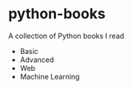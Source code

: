python-books
============

A collection of Python books I read
- Basic
- Advanced
- Web
- Machine Learning
